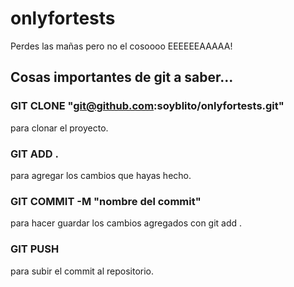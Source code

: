 # onlyfortests

Perdes las mañas pero no el cosoooo EEEEEEAAAAA!

## Cosas importantes de git a saber...

### GIT CLONE "git@github.com:soyblito/onlyfortests.git"

para clonar el proyecto.

### GIT ADD .

para agregar los cambios que hayas hecho.

### GIT COMMIT -M "nombre del commit"

para hacer guardar los cambios agregados con git add .

### GIT PUSH

para subir el commit al repositorio.
